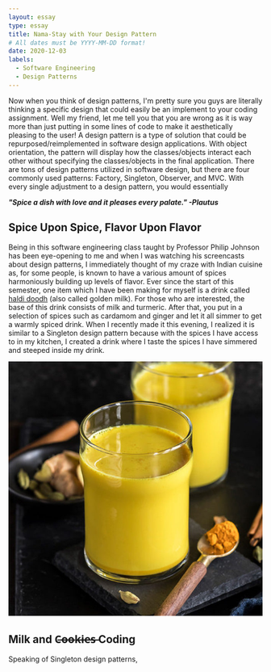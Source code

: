```yaml
---
layout: essay
type: essay
title: Nama-Stay with Your Design Pattern
# All dates must be YYYY-MM-DD format!
date: 2020-12-03
labels:
  - Software Engineering
  - Design Patterns
---
```


Now when you think of design patterns, I'm pretty sure you guys are literally thinking a specific design that could easily be an implement to your coding assignment.  Well my friend, let me tell you that you are wrong as it is way more than just putting in some lines of code to make it aesthetically pleasing to the user!  A design pattern is a type of solution that could be repurposed/reimplemented in software design applications.  With object orientation, the pattern will display how the classes/objects interact each other without specifying the classes/objects in the final application.  There are tons of design patterns utilized in software design, but there are four commonly used patterns: Factory, Singleton, Observer, and MVC.  With every single adjustment to a design pattern, you would essentially

***"Spice a dish with love and it pleases every palate." -Plautus***

## Spice Upon Spice, Flavor Upon Flavor

Being in this software engineering class taught by Professor Philip Johnson has been eye-opening to me and when I was watching his screencasts about design patterns, I immediately thought of my craze with Indian cuisine as, for some people, is known to have a various amount of spices harmoniously building up levels of flavor.  Ever since the start of this semester, one item which I have been making for myself is a drink called [haldi doodh](https://www.cookwithmanali.com/golden-milk-masala-haldi-doodh/) (also called golden milk).  For those who are interested, the base of this drink consists of milk and turmeric.  After that, you put in a selection of spices such as cardamom and ginger and let it all simmer to get a warmly spiced drink.  When I recently made it this evening, I realized it is similar to a Singleton design pattern because with the spices I have access to in my kitchen, I created a drink where I taste the spices I have simmered and steeped inside my drink.

<img src="../images/haldidoodh.jpg">

## Milk and C̶o̶o̶k̶i̶e̶s̶ Coding

Speaking of Singleton design patterns,
<br>
